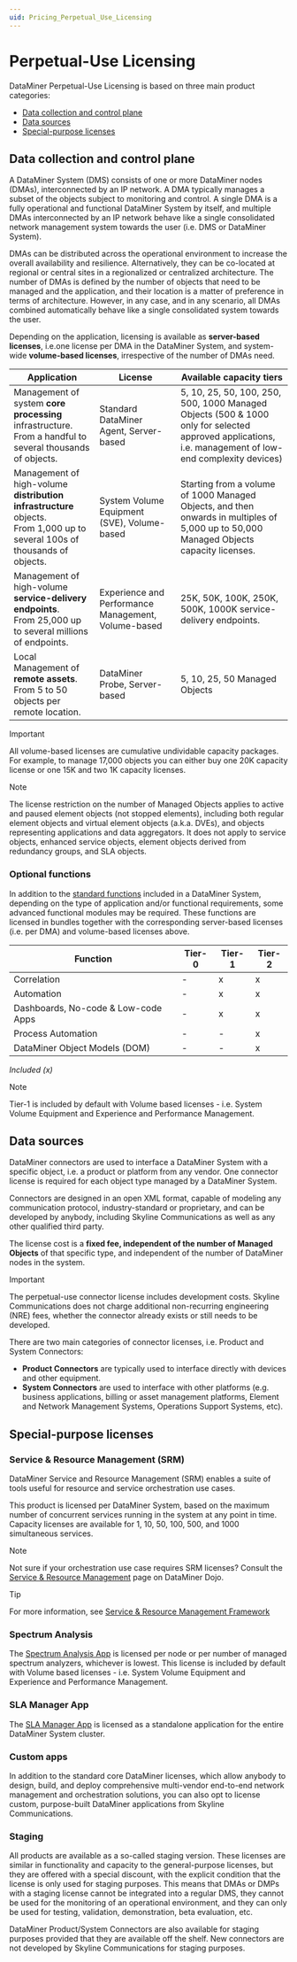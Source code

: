 ```yaml
---
uid: Pricing_Perpetual_Use_Licensing
---
```


# Perpetual-Use Licensing

DataMiner Perpetual-Use Licensing is based on three main product categories:

- [Data collection and control plane](#data-collection-and-control-plane)
- [Data sources](#data-sources)
- [Special-purpose licenses](#special-purpose-licenses)

## Data collection and control plane

A DataMiner System (DMS) consists of one or more DataMiner nodes (DMAs), interconnected by an IP network. A DMA typically manages a subset of the objects subject to monitoring and control. A single DMA is a fully operational and functional DataMiner System by itself, and multiple DMAs interconnected by an IP network behave like a single consolidated network management system towards the user (i.e. DMS or DataMiner System).

DMAs can be distributed across the operational environment to increase the overall availability and resilience. Alternatively, they can be co-located at regional or central sites in a regionalized or centralized architecture. The number of DMAs is defined by the number of objects that need to be managed and the application, and their location is a matter of preference in terms of architecture. However, in any case, and in any scenario, all DMAs combined automatically behave like a single consolidated system towards the user.

Depending on the application, licensing is available as **server-based licenses**, i.e.one license per DMA in the DataMiner System, and system-wide **volume-based licenses**, irrespective of the number of DMAs need.

| Application | License | Available capacity tiers |
|--|--|--|
| Management of system **core processing** infrastructure.<br>From a handful to several thousands of objects. | Standard DataMiner Agent, Server-based | 5, 10, 25, 50, 100, 250, 500, 1000 Managed Objects (500 & 1000 only for selected approved applications, i.e. management of low-end complexity devices) | 
| Management of high-volume **distribution infrastructure** objects.<br>From 1,000 up to several 100s of thousands of objects. | System Volume Equipment (SVE), Volume-based | Starting from a volume of 1000 Managed Objects, and then onwards in multiples of 5,000 up to 50,000 Managed Objects capacity licenses. |
| Management of high-volume **service-delivery endpoints**.<br>From 25,000 up to several millions of endpoints. | Experience and Performance Management, Volume-based | 25K, 50K, 100K, 250K, 500K, 1000K service-delivery endpoints. |
| Local Management of **remote assets**.<br>From 5 to 50 objects per remote location. | DataMiner Probe, Server-based | 5, 10, 25, 50 Managed Objects |

> [!IMPORTANT]
> All volume-based licenses are cumulative undividable capacity packages. For example, to manage 17,000 objects you can either buy one 20K capacity license or one 15K and two 1K capacity licenses.

> [!NOTE]
> The license restriction on the number of Managed Objects applies to active and paused element objects (not stopped elements), including both regular element objects and virtual element objects (a.k.a. DVEs), and objects representing applications and data aggregators. It does not apply to service objects, enhanced service objects, element objects derived from redundancy groups, and SLA objects.

### Optional functions

In addition to the [standard functions](https://community.dataminer.services/core-features/) included in a DataMiner System, depending on the type of application and/or functional requirements, some advanced functional modules may be required. These functions are licensed in bundles together with the corresponding server-based licenses (i.e. per DMA) and volume-based licenses above.

| Function | Tier-0 | Tier-1 | Tier-2 |
|--|--|--|--|
| Correlation | - | x | x |
| Automation | - | x | x |
| Dashboards, No-code & Low-code Apps | - | x | x |
| Process Automation | - | - | x |
| DataMiner Object Models (DOM) | - | - | x |

*Included (x)*

> [!NOTE]
> Tier-1 is included by default with Volume based licenses - i.e. System Volume Equipment and Experience and Performance Management.


## Data sources

DataMiner connectors are used to interface a DataMiner System with a specific object, i.e. a product or platform from any vendor. One connector license is required for each object type managed by a DataMiner System.

Connectors are designed in an open XML format, capable of modeling any communication protocol, industry-standard or proprietary, and can be developed by anybody, including Skyline Communications as well as any other qualified third party.

The license cost is a **fixed fee, independent of the number of Managed Objects** of that specific type, and independent of the number of DataMiner nodes in the system.

> [!IMPORTANT]
> The perpetual-use connector license includes development costs. Skyline Communications does not charge additional non-recurring engineering (NRE) fees, whether the connector already exists or still needs to be developed.

There are two main categories of connector licenses, i.e. Product and System Connectors:

- **Product Connectors** are typically used to interface directly with devices and other equipment.
- **System Connectors** are used to interface with other platforms (e.g. business applications, billing or asset management platforms, Element and Network Management Systems, Operations Support Systems, etc).

## Special-purpose licenses

### Service &  Resource Management (SRM)

DataMiner Service and Resource Management (SRM) enables a suite of tools useful for resource and service orchestration use cases.

This product is licensed per DataMiner System, based on the maximum number of concurrent services running in the system at any point in time. Capacity licenses are available for 1, 10, 50, 100, 500, and 1000 simultaneous services.

> [!NOTE]
> Not sure if your orchestration use case requires SRM licenses? Consult the [Service & Resource Management](https://community.dataminer.services/service-resource-management/) page on DataMiner Dojo.

> [!TIP]
> For more information, see [Service & Resource Management Framework](xref:srm_index)

### Spectrum Analysis
The [Spectrum Analysis App](https://community.dataminer.services/spectrum-analysis/) is licensed per node or per number of managed spectrum analyzers, whichever is lowest. This license is included by default with Volume based licenses - i.e. System Volume Equipment and Experience and Performance Management.

### SLA Manager App
The [SLA Manager App](https://community.dataminer.services/business-intelligence-sla/) is licensed as a standalone application for the entire DataMiner System cluster.

### Custom apps

In addition to the standard core DataMiner licenses, which allow anybody to design, build, and deploy comprehensive multi-vendor end-to-end network management and orchestration solutions, you can also opt to license custom, purpose-built DataMiner applications from Skyline Communications.

### Staging

All products are available as a so-called staging version. These licenses are similar in functionality and capacity to the general-purpose licenses, but they are offered with a special discount, with the explicit condition that the license is only used for staging purposes. This means that DMAs or DMPs with a staging license cannot be integrated into a regular DMS, they cannot be used for the monitoring of an operational environment, and they can only be used for testing, validation, demonstration, beta evaluation, etc.

DataMiner Product/System Connectors are also available for staging purposes provided that they are available off the shelf. New connectors are not developed by Skyline Communications for staging purposes.
